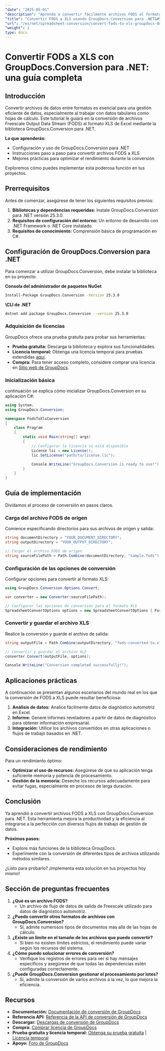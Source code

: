 ```yaml
---
"date": "2025-05-01"
"description": "Aprenda a convertir fácilmente archivos FODS al formato XLS de Excel con GroupDocs.Conversion para .NET. Siga esta guía paso a paso para optimizar la gestión de sus datos."
"title": "Convertir FODS a XLS usando GroupDocs.Conversion para .NET&#58; una guía completa"
"url": "/es/net/spreadsheet-conversion/convert-fods-to-xls-groupdocs-dotnet/"
"weight": 1
type: docs
---
```

# Convertir FODS a XLS con GroupDocs.Conversion para .NET: una guía completa

## Introducción

Convertir archivos de datos entre formatos es esencial para una gestión eficiente de datos, especialmente al trabajar con datos tabulares como hojas de cálculo. Este tutorial le guiará en la conversión de archivos Freescale Output Data Stream (FODS) al formato XLS de Excel mediante la biblioteca GroupDocs.Conversion para .NET.

**Lo que aprenderás:**
- Configuración y uso de GroupDocs.Conversion para .NET
- Instrucciones paso a paso para convertir archivos FODS a XLS
- Mejores prácticas para optimizar el rendimiento durante la conversión

Exploremos cómo puedes implementar esta poderosa función en tus proyectos.

## Prerrequisitos

Antes de comenzar, asegúrese de tener los siguientes requisitos previos:

1. **Bibliotecas y dependencias requeridas:** Instale GroupDocs.Conversion para .NET versión 25.3.0.
2. **Requisitos de configuración del entorno:** Un entorno de desarrollo con .NET Framework o .NET Core instalado.
3. **Requisitos de conocimiento:** Comprensión básica de programación en C#.

## Configuración de GroupDocs.Conversion para .NET

Para comenzar a utilizar GroupDocs.Conversion, debe instalar la biblioteca en su proyecto:

**Consola del administrador de paquetes NuGet**
```bash
Install-Package GroupDocs.Conversion -Version 25.3.0
```

**\CLI de .NET**
```bash
dotnet add package GroupDocs.Conversion --version 25.3.0
```

### Adquisición de licencias

GroupDocs ofrece una prueba gratuita para probar sus herramientas:
- **Prueba gratuita:** Descarga la biblioteca y explora sus funcionalidades.
- **Licencia temporal:** Obtenga una licencia temporal para pruebas extendidas [aquí](https://purchase.groupdocs.com/temporary-license/).
- **Compra:** Para tener acceso completo, considere comprar una licencia en [Sitio web de GroupDocs](https://purchase.groupdocs.com/buy).

### Inicialización básica

continuación se explica cómo inicializar GroupDocs.Conversion en su aplicación C#:

```csharp
using System;
using GroupDocs.Conversion;

namespace FodsToXlsConversion
{
    class Program
    {
        static void Main(string[] args)
        {
            // Configurar la licencia si está disponible
            License lic = new License();
            lic.SetLicense("path/to/license.lic");

            Console.WriteLine("GroupDocs.Conversion is ready to use!");
        }
    }
}
```

## Guía de implementación

Dividamos el proceso de conversión en pasos claros.

### Carga del archivo FODS de origen

Comience especificando directorios para sus archivos de origen y salida:

```csharp
string documentDirectory = "YOUR_DOCUMENT_DIRECTORY";
string outputDirectory = "YOUR_OUTPUT_DIRECTORY";

// Cargar el archivo FODS de origen
string sourceFilePath = Path.Combine(documentDirectory, "sample.fods");
```

### Configuración de las opciones de conversión

Configurar opciones para convertir al formato XLS:

```csharp
using GroupDocs.Conversion.Options.Convert;

var converter = new Converter(sourceFilePath);

// Configurar las opciones de conversión para el formato XLS
SpreadsheetConvertOptions options = new SpreadsheetConvertOptions { Format = SpreadsheetFileType.Xls };
```

### Convertir y guardar el archivo XLS

Realice la conversión y guarde el archivo de salida:

```csharp
string outputFile = Path.Combine(outputDirectory, "fods-converted-to.xls");

// Convertir y guardar el archivo XLS
converter.Convert(outputFile, options);

Console.WriteLine("Conversion completed successfully!");
```

## Aplicaciones prácticas

A continuación se presentan algunos escenarios del mundo real en los que la conversión de FODS a XLS puede resultar beneficiosa:

1. **Análisis de datos:** Analice fácilmente datos de diagnóstico automotriz en Excel.
2. **Informe:** Genere informes reveladores a partir de datos de diagnóstico para obtener información empresarial.
3. **Integración:** Utilice los archivos convertidos en otras aplicaciones o flujos de trabajo basados en .NET.

## Consideraciones de rendimiento

Para un rendimiento óptimo:
- **Optimizar el uso de recursos:** Asegúrese de que su aplicación tenga suficiente memoria y potencia de procesamiento.
- **Gestión de la memoria:** Deseche los recursos adecuadamente para evitar fugas, especialmente en procesos de larga duración.

## Conclusión

Ya aprendió a convertir archivos FODS a XLS con GroupDocs.Conversion para .NET. Esta herramienta mejora la productividad y la eficiencia al integrarse a la perfección con diversos flujos de trabajo de gestión de datos.

**Próximos pasos:**
- Explore más funciones de la biblioteca GroupDocs.
- Experimente con la conversión de diferentes tipos de archivos utilizando métodos similares.

¿Listo para probarlo? ¡Implementa esta solución en tus proyectos hoy mismo!

## Sección de preguntas frecuentes

1. **¿Qué es un archivo FODS?**
   - Un archivo de flujo de datos de salida de Freescale utilizado para datos de diagnóstico automotriz.
2. **¿Puedo convertir otros formatos de archivos con GroupDocs.Conversion?**
   - Sí, admite numerosos tipos de documentos más allá de las hojas de cálculo.
3. **¿Existe un límite en el tamaño de los archivos que puedo convertir?**
   - Si bien no existen límites estrictos, el rendimiento puede variar según los recursos del sistema.
4. **¿Cómo puedo solucionar errores de conversión?**
   - Verifique los registros de errores para ver si hay mensajes específicos y asegúrese de que todas las dependencias estén configuradas correctamente.
5. **¿Puede GroupDocs.Conversion gestionar el procesamiento por lotes?**
   - Sí, admite la conversión de varios archivos a la vez, lo que mejora la eficiencia.

## Recursos

- **Documentación:** [Documentación de conversión de GroupDocs](https://docs.groupdocs.com/conversion/net/)
- **Referencia API:** [Referencia de la API de conversión de GroupDocs](https://reference.groupdocs.com/conversion/net/)
- **Descargar:** [Descargas de conversión de GroupDocs](https://releases.groupdocs.com/conversion/net/)
- **Compra:** [Comprar licencia de GroupDocs](https://purchase.groupdocs.com/buy)
- **Prueba gratuita y licencia temporal:** [Obtenga su prueba gratuita](https://releases.groupdocs.com/conversion/net/) | [Licencia temporal](https://purchase.groupdocs.com/temporary-license/)
- **Apoyo:** [Foro de GroupDocs](https://forum.groupdocs.com/c/conversion/10)